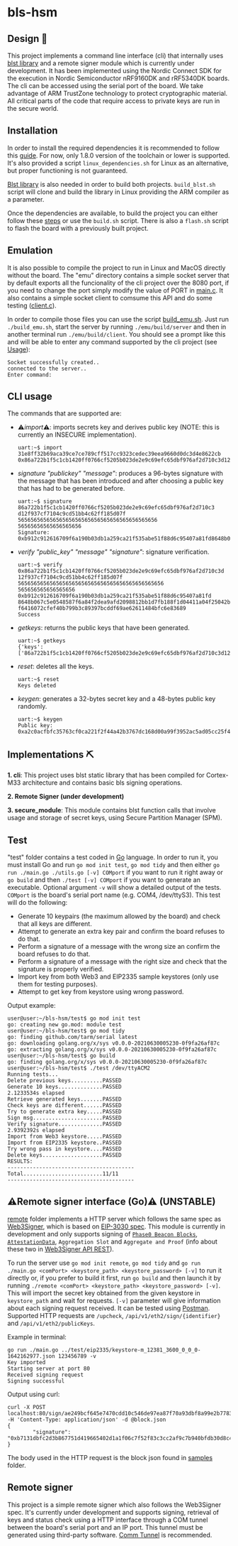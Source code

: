 # bls-hsm

## Design :page_with_curl:
  This project implements a command line interface (cli) that internally uses [blst library](https://github.com/supranational/blst#blst) and a remote signer module which is currently under development. It has been implemented using the Nordic Connect SDK for the execution in Nordic Semiconductor nRF9160DK and rRF5340DK boards. The cli can be accessed using the serial port of the board.
We take advantage of ARM TrustZone technology to protect cryptographic material. All critical parts of the code that require access to private keys are run in the secure world.

## Installation
In order to install the required dependencies it is recommended to follow this [guide](https://developer.nordicsemi.com/nRF_Connect_SDK/doc/latest/nrf/gs_assistant.html). For now, only 1.8.0 version of the toolchain or lower is supported.
It's also provided a script `linux_dependencies.sh` for Linux as an alternative, but proper functioning is not guaranteed.

[Blst library](https://github.com/supranational/blst) is also needed in order to build both projects. `build_blst.sh` script will clone and build the library in Linux providing the ARM compiler as a parameter.

Once the dependencies are available, to build the project you can either follow these [steps](https://developer.nordicsemi.com/nRF_Connect_SDK/doc/latest/nrf/gs_programming.html#gs-programming-cmd) or use the `build.sh` script. There is also a `flash.sh` script to flash the board with a previously built project.

## Emulation
It is also possible to compile the project to run in Linux and MacOS directly without the board. The "emu" directory contains a simple socket server that by default exports all the funcionality of the cli project over the 8080 port, if you need to change the port simply modify the value of PORT in [main.c](emu/main.c). It also contains a simple socket client to comsume this API and do some testing ([client.c](emu/client.c)).

In order to compile those files you can use the script [build_emu.sh](build_emu.sh). Just run `./build_emu.sh`, start the server by running `./emu/build/server` and then in another terminal run `./emu/build/client`. You should see a prompt like this and will be able to enter any command supported by the cli project (see [Usage](#Usage)):

```
Socket successfully created..
connected to the server..
Enter command: 
```


## CLI usage
The commands that are supported are:
- :warning:*import*:warning:: imports secrets key and derives public key (NOTE: this is currently an INSECURE implementation).
  ```
  uart:~$ import 31e8ff32b69aca39ce7ce789cff517cc9323cedec39eea9660d0dc3d4e8622cb
  0x86a722b1f5c1cb1420ff0766cf5205b023de2e9c69efc65dbf976af2d710c3d12f937cf7104c9cd51bb4c62ff185d07f
  ```
- *signature "publickey" "message"*: produces a 96-bytes signature with the message that has been introduced and after choosing a public key that has had to be generated before.
  ```
  uart:~$ signature 86a722b1f5c1cb1420ff0766cf5205b023de2e9c69efc65dbf976af2d710c3
  d12f937cf7104c9cd51bb4c62ff185d07f  56565656565656565656565656565656565656565656
  56565656565656565656
  Signature:
  0xb912c912616709f6a190b03db1a259ca21f535abe51f88d6c95407a81fd8648b067c5e0548587f6a84f2dea9afd2098812bb1d7fb188f1d04411a04f25042b627c5f8d60dcef6416072cfef40b799b3c89397bcddf69ae62611484bfc6e83689
  ```
- *verify "public_key" "message" "signature"*: signature verification.
  ```
  uart:~$ verify 0x86a722b1f5c1cb1420ff0766cf5205b023de2e9c69efc65dbf976af2d710c3d
  12f937cf7104c9cd51bb4c62ff185d07f 5656565656565656565656565656565656565656565656
  565656565656565656 0xb912c912616709f6a190b03db1a259ca21f535abe51f88d6c95407a81fd
  8648b067c5e0548587f6a84f2dea9afd2098812bb1d7fb188f1d04411a04f25042b627c5f8d60dce
  f6416072cfef40b799b3c89397bcddf69ae62611484bfc6e83689
  Success
  ```
- *getkeys*: returns the public keys that have been generated.
  ```
  uart:~$ getkeys
  {'keys':['86a722b1f5c1cb1420ff0766cf5205b023de2e9c69efc65dbf976af2d710c3d12f937cf7104c9cd51bb4c62ff185d07f']}
  ```
- *reset*: deletes all the keys.
  ```
  uart:~$ reset
  Keys deleted
  ```
- *keygen*: generates a 32-bytes secret key and a 48-bytes public key randomly.
  ```
  uart:~$ keygen
  Public key:
  0xa2c0acfbfc35763cf0ca221f2f44a42b3767dc168d00a99f3952ac5ad05cc25f4d8069a79b002ae665b9ad35ce800a0e
  ```


## Implementations :pick:
**1. cli**: This project uses blst static library that has been compiled for Cortex-M33 architecture and contains basic bls signing operations.

**2. Remote Signer (under development)**

**3. secure_module**: This module contains blst function calls that involve usage and storage of secret keys, using Secure Partition Manager (SPM).

## Test
"test" folder contains a test coded in [Go](https://golang.org/) language. In order to run it, you must install Go and run `go mod init test`, `go mod tidy` and then either `go run ./main.go ./utils.go [-v] COMport` if you want to run it right away or `go build` and then `./test [-v] COMport` if you want to generate an executable. Optional argument `-v` will show a detailed output of the tests. `COMport` is the board's serial port name (e.g. COM4, /dev/ttyS3).
This test will do the following:
- Generate 10 keypairs (the maximum allowed by the board) and check that all keys are different.
- Attempt to generate an extra key pair and confirm the board refuses to do that.
- Perform a signature of a message with the wrong size an confirm the board refuses to do that.
- Perform a signature of a message with the right size and check that the signature is properly verified.
- Import key from both Web3 and EIP2335 sample keystores (only use them for testing purposes).
- Attempt to get key from keystore using wrong password.

Output example:
```
user@user:~/bls-hsm/test$ go mod init test
go: creating new go.mod: module test
user@user:~/bls-hsm/test$ go mod tidy
go: finding github.com/tarm/serial latest
go: downloading golang.org/x/sys v0.0.0-20210630005230-0f9fa26af87c
go: extracting golang.org/x/sys v0.0.0-20210630005230-0f9fa26af87c
user@user:~/bls-hsm/test$ go build
go: finding golang.org/x/sys v0.0.0-20210630005230-0f9fa26af87c
user@user:~/bls-hsm/test$ ./test /dev/ttyACM2
Running tests...
Delete previous keys..........PASSED
Generate 10 keys..............PASSED
2.1233534s elapsed
Retrieve generated keys.......PASSED
Check keys are different......PASSED
Try to generate extra key.....PASSED
Sign msg......................PASSED
Verify signature..............PASSED
2.9392392s elapsed
Import from Web3 keystore.....PASSED
Import from EIP2335 keystore..PASSED
Try wrong pass in keystore....PASSED
Delete keys...................PASSED
RESULTS:
----------------------------------------
Total.........................11/11
----------------------------------------
```
## :warning:Remote signer interface (Go):warning: (UNSTABLE)
[remote](remote) folder implements a HTTP server which follows the same spec as [Web3Signer](https://github.com/ConsenSys/web3signer), which is based on [EIP-3030 spec](https://eips.ethereum.org/EIPS/eip-3030). This module is currently in development and only supports signing of [`Phase0 Beacon Blocks`](https://github.com/ethereum/consensus-specs/blob/dev/specs/phase0/beacon-chain.md#beacon-blocks), [`AttestationData`](https://github.com/ethereum/consensus-specs/blob/dev/specs/phase0/beacon-chain.md#attestationdata), `Aggregation Slot` and `Aggregate and Proof` (info about these two in [Web3Signer API REST](https://consensys.github.io/web3signer/web3signer-eth2.html)).

To run the server use `go mod init remote`, `go mod tidy` and `go run ./main.go <comPort> <keystore_path> <keystore_password> [-v]` to run it directly or, if you prefer to build it first, run `go build` and then launch it by running `./remote <comPort> <keystore_path> <keystore_password> [-v]`. This will import the secret key obtained from the given keystore in `keystore_path` and wait for requests. `[-v]` parameter will give information about each signing request received.
It can be tested using [Postman](https://www.postman.com/).
Supported HTTP requests are `/upcheck`, `/api/v1/eth2/sign/{identifier}` and `/api/v1/eth2/publicKeys`.

Example in terminal:
```
go run ./main.go ../test/eip2335/keystore-m_12381_3600_0_0_0-1642162977.json 123456789 -v
Key imported
Starting server at port 80
Received signing request
Signing successful
```
Output using curl:
```
curl -X POST localhost:80/sign/ae249bcf645e7470cdd10c546de97ea87f70a93dbf8a99e2b77833c9e83a5833a6d37f73ef8359aa79f495130697eec2 -H 'Content-Type: application/json' -d @block.json
{
        "signature": "0xb7131dbfc2d3b867751d419665402d1a1f06c7f52f83c3cc2af9c7b940bfdb30d8c4e21e72b71e7908406adefcf902ea18bec2326348c1de635dc8728d46e3f56531cc29dc5fb951032d2d9db26fafcd5e2b04cb759bf2c8cd5dcc9de77dcfce"
}
```
The body used in the HTTP request is the block json found in [samples](samples) folder.

## Remote signer
This project is a simple remote signer which also follows the Web3Signer spec. It's currently under development and supports signing, retrieval of keys and status check using a HTTP interface through a COM tunnel between the board's serial port and an IP port. This tunnel must be generated using third-party software. [Comm Tunnel](https://www.serialporttool.com/GK/comm-tunnel/) is recommended.
